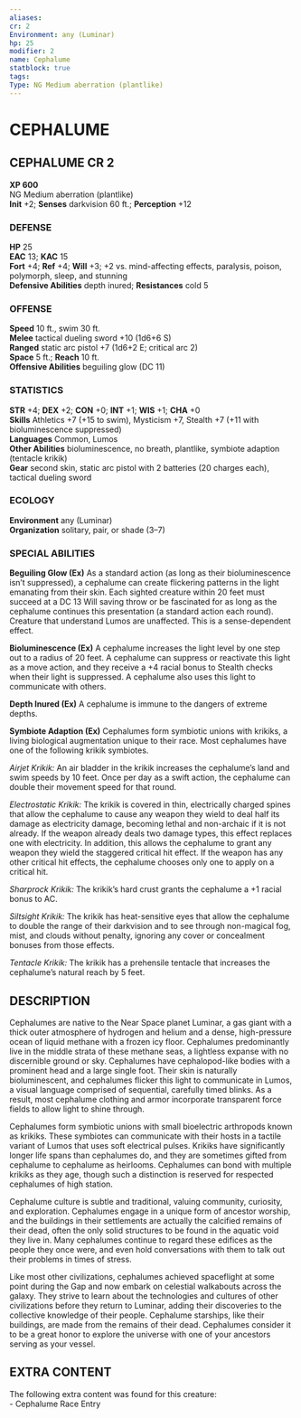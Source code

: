 ```yaml
---
aliases: 
cr: 2
Environment: any (Luminar)  
hp: 25
modifier: 2
name: Cephalume
statblock: true
tags: 
Type: NG Medium aberration (plantlike)  
---
```

# CEPHALUME

## CEPHALUME CR 2

**XP 600**  
NG Medium aberration (plantlike)  
**Init** +2; **Senses** darkvision 60 ft.; **Perception** +12  

### DEFENSE

**HP** 25  
**EAC** 13; **KAC** 15  
**Fort** +4; **Ref** +4; **Will** +3; +2 vs. mind-affecting effects, paralysis, poison, polymorph, sleep, and stunning  
**Defensive Abilities** depth inured; **Resistances** cold 5  

### OFFENSE

**Speed** 10 ft., swim 30 ft.  
**Melee** tactical dueling sword +10 (1d6+6 S)  
**Ranged** static arc pistol +7 (1d6+2 E; critical arc 2)  
**Space** 5 ft.; **Reach** 10 ft.  
**Offensive Abilities** beguiling glow (DC 11)

### STATISTICS

**STR** +4; **DEX** +2; **CON** +0; **INT** +1; **WIS** +1; **CHA** +0  
**Skills** Athletics +7 (+15 to swim), Mysticism +7, Stealth +7 (+11 with bioluminescence suppressed)  
**Languages** Common, Lumos  
**Other Abilities** bioluminescence, no breath, plantlike, symbiote adaption (tentacle krikik)  
**Gear** second skin, static arc pistol with 2 batteries (20 charges each), tactical dueling sword

### ECOLOGY

**Environment** any (Luminar)  
**Organization** solitary, pair, or shade (3–7)

### SPECIAL ABILITIES

**Beguiling Glow (Ex)** As a standard action (as long as their bioluminescence isn’t suppressed), a cephalume can create flickering patterns in the light emanating from their skin. Each sighted creature within 20 feet must succeed at a DC 13 Will saving throw or be fascinated for as long as the cephalume continues this presentation (a standard action each round). Creature that understand Lumos are unaffected. This is a sense-dependent effect.

**Bioluminescence (Ex)** A cephalume increases the light level by one step out to a radius of 20 feet. A cephalume can suppress or reactivate this light as a move action, and they receive a +4 racial bonus to Stealth checks when their light is suppressed. A cephalume also uses this light to communicate with others.

**Depth Inured (Ex)** A cephalume is immune to the dangers of extreme depths.

**Symbiote Adaption (Ex)** Cephalumes form symbiotic unions with krikiks, a living biological augmentation unique to their race. Most cephalumes have one of the following krikik symbiotes.

_Airjet Krikik:_ An air bladder in the krikik increases the cephalume’s land and swim speeds by 10 feet. Once per day as a swift action, the cephalume can double their movement speed for that round.

_Electrostatic Krikik:_ The krikik is covered in thin, electrically charged spines that allow the cephalume to cause any weapon they wield to deal half its damage as electricity damage, becoming lethal and non-archaic if it is not already. If the weapon already deals two damage types, this effect replaces one with electricity. In addition, this allows the cephalume to grant any weapon they wield the staggered critical hit effect. If the weapon has any other critical hit effects, the cephalume chooses only one to apply on a critical hit.

_Sharprock Krikik:_ The krikik’s hard crust grants the cephalume a +1 racial bonus to AC.

_Siltsight Krikik:_ The krikik has heat-sensitive eyes that allow the cephalume to double the range of their darkvision and to see through non-magical fog, mist, and clouds without penalty, ignoring any cover or concealment bonuses from those effects.

_Tentacle Krikik:_ The krikik has a prehensile tentacle that increases the cephalume’s natural reach by 5 feet.

## DESCRIPTION

Cephalumes are native to the Near Space planet Luminar, a gas giant with a thick outer atmosphere of hydrogen and helium and a dense, high-pressure ocean of liquid methane with a frozen icy floor. Cephalumes predominantly live in the middle strata of these methane seas, a lightless expanse with no discernible ground or sky. Cephalumes have cephalopod-like bodies with a prominent head and a large single foot. Their skin is naturally bioluminescent, and cephalumes flicker this light to communicate in Lumos, a visual language comprised of sequential, carefully timed blinks. As a result, most cephalume clothing and armor incorporate transparent force fields to allow light to shine through.

Cephalumes form symbiotic unions with small bioelectric arthropods known as krikiks. These symbiotes can communicate with their hosts in a tactile variant of Lumos that uses soft electrical pulses. Krikiks have significantly longer life spans than cephalumes do, and they are sometimes gifted from cephalume to cephalume as heirlooms. Cephalumes can bond with multiple krikiks as they age, though such a distinction is reserved for respected cephalumes of high station.

Cephalume culture is subtle and traditional, valuing community, curiosity, and exploration. Cephalumes engage in a unique form of ancestor worship, and the buildings in their settlements are actually the calcified remains of their dead, often the only solid structures to be found in the aquatic void they live in. Many cephalumes continue to regard these edifices as the people they once were, and even hold conversations with them to talk out their problems in times of stress.

Like most other civilizations, cephalumes achieved spaceflight at some point during the Gap and now embark on celestial walkabouts across the galaxy. They strive to learn about the technologies and cultures of other civilizations before they return to Luminar, adding their discoveries to the collective knowledge of their people. Cephalume starships, like their buildings, are made from the remains of their dead. Cephalumes consider it to be a great honor to explore the universe with one of your ancestors serving as your vessel.

## EXTRA CONTENT

The following extra content was found for this creature:  
\- Cephalume Race Entry
